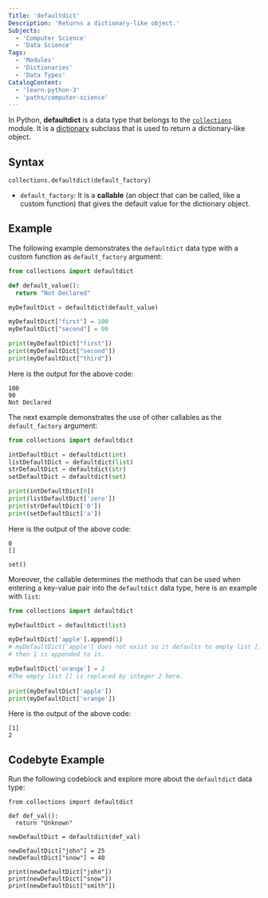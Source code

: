 ```yaml
---
Title: 'defaultdict'
Description: 'Returns a dictionary-like object.'
Subjects:
  - 'Computer Science'
  - 'Data Science'
Tags:
  - 'Modules'
  - 'Dictionaries'
  - 'Data Types'
CatalogContent:
  - 'learn-python-3'
  - 'paths/computer-science'
---
```


In Python, **defaultdict** is a data type that belongs to the [`collections`](https://www.codecademy.com/resources/docs/python/collections-module) module. It is a [dictionary](https://www.codecademy.com/resources/docs/python/dictionaries) subclass that is used to return a dictionary-like object.

## Syntax

```pseudo
collections.defaultdict(default_factory)
```

- `default_factory`: It is a **callable** (an object that can be called, like a custom function) that gives the default value for the dictionary object.

## Example

The following example demonstrates the `defaultdict` data type with a custom function as `default_factory` argument:

```py
from collections import defaultdict

def default_value():
  return "Not Declared"

myDefaultDict = defaultdict(default_value)

myDefaultDict["first"] = 100
myDefaultDict["second"] = 90

print(myDefaultDict["first"])
print(myDefaultDict["second"])
print(myDefaultDict["third"])
```

Here is the output for the above code:

```shell
100
90
Not Declared
```

The next example demonstrates the use of other callables as the `default_factory` argument:

```py
from collections import defaultdict

intDefaultDict = defaultdict(int)
listDefaultDict = defaultdict(list)
strDefaultDict = defaultdict(str)
setDefaultDict = defaultdict(set)

print(intDefaultDict[0])
print(listDefaultDict['zero'])
print(strDefaultDict['0'])
print(setDefaultDict['a'])
```

Here is the output of the above code:

```shell
0
[]

set()
```
Moreover, the callable determines the methods that can be used when entering a key-value pair into the `defaultdict` data type, here is an example with `list`:

```py
from collections import defaultdict

myDefaultDict = defaultdict(list)

myDefaultDict['apple'].append(1)
# myDefaultDict['apple'] does not exist so it defaults to empty list [],
# then 1 is appended to it.

myDefaultDict['orange'] = 2
#The empty list [] is replaced by integer 2 here.
 
print(myDefaultDict['apple'])
print(myDefaultDict['orange'])
```

Here is the output of the above code:

```shell
[1]
2
```

## Codebyte Example

Run the following codeblock and explore more about the `defaultdict` data type:

```codebyte/python
from collections import defaultdict

def def_val():
  return "Unknown"

newDefaultDict = defaultdict(def_val)

newDefaultDict["john"] = 25
newDefaultDict["snow"] = 40

print(newDefaultDict["john"])
print(newDefaultDict["snow"])
print(newDefaultDict["smith"])
```
